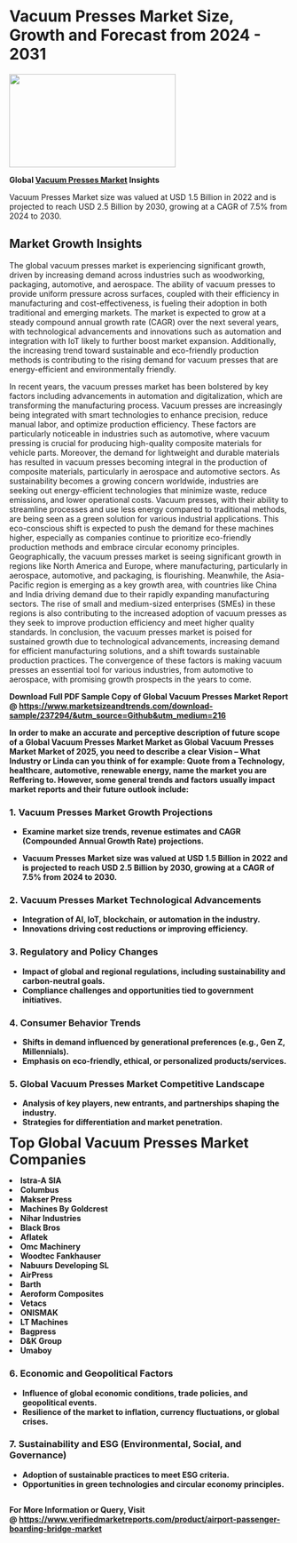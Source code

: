 <H1>Vacuum Presses Market Size, Growth and Forecast from 2024 - 2031</H1><img class="aligncenter size-medium wp-image-584254" src="https://thirdeyenews.in/wp-content/uploads/2024/09/Global-Market-Research-300x168.jpeg" alt="" width="300" height="168" /><p><strong>Global&nbsp;<a href="https://www.marketsizeandtrends.com/download-sample/237294/&amp;utm_source=Github&utm_medium=216">Vacuum Presses Market</a> Insights</strong></p><p>Vacuum Presses Market size was valued at USD 1.5 Billion in 2022 and is projected to reach USD 2.5 Billion by 2030, growing at a CAGR of 7.5% from 2024 to 2030.</p><p><h2>Market Growth Insights</h2> <p>The global vacuum presses market is experiencing significant growth, driven by increasing demand across industries such as woodworking, packaging, automotive, and aerospace. The ability of vacuum presses to provide uniform pressure across surfaces, coupled with their efficiency in manufacturing and cost-effectiveness, is fueling their adoption in both traditional and emerging markets. The market is expected to grow at a steady compound annual growth rate (CAGR) over the next several years, with technological advancements and innovations such as automation and integration with IoT likely to further boost market expansion. Additionally, the increasing trend toward sustainable and eco-friendly production methods is contributing to the rising demand for vacuum presses that are energy-efficient and environmentally friendly.</p> <p><strong></strong></p> <p>In recent years, the vacuum presses market has been bolstered by key factors including advancements in automation and digitalization, which are transforming the manufacturing process. Vacuum presses are increasingly being integrated with smart technologies to enhance precision, reduce manual labor, and optimize production efficiency. These factors are particularly noticeable in industries such as automotive, where vacuum pressing is crucial for producing high-quality composite materials for vehicle parts. Moreover, the demand for lightweight and durable materials has resulted in vacuum presses becoming integral in the production of composite materials, particularly in aerospace and automotive sectors. As sustainability becomes a growing concern worldwide, industries are seeking out energy-efficient technologies that minimize waste, reduce emissions, and lower operational costs. Vacuum presses, with their ability to streamline processes and use less energy compared to traditional methods, are being seen as a green solution for various industrial applications. This eco-conscious shift is expected to push the demand for these machines higher, especially as companies continue to prioritize eco-friendly production methods and embrace circular economy principles. Geographically, the vacuum presses market is seeing significant growth in regions like North America and Europe, where manufacturing, particularly in aerospace, automotive, and packaging, is flourishing. Meanwhile, the Asia-Pacific region is emerging as a key growth area, with countries like China and India driving demand due to their rapidly expanding manufacturing sectors. The rise of small and medium-sized enterprises (SMEs) in these regions is also contributing to the increased adoption of vacuum presses as they seek to improve production efficiency and meet higher quality standards. In conclusion, the vacuum presses market is poised for sustained growth due to technological advancements, increasing demand for efficient manufacturing solutions, and a shift towards sustainable production practices. The convergence of these factors is making vacuum presses an essential tool for various industries, from automotive to aerospace, with promising growth prospects in the years to come.</p> <p><strong></p><p><span class=""><strong>Download Full PDF Sample Copy of Global Vacuum Presses Market Report</strong> @ <a href="https://www.marketsizeandtrends.com/download-sample/237294/&amp;utm_source=Github&utm_medium=216" target="_blank">https://www.marketsizeandtrends.com/download-sample/237294/&amp;utm_source=Github&utm_medium=216</a></span></p><p>In order to make an accurate and perceptive description of future scope of a Global&nbsp;Vacuum Presses Market Market as Global&nbsp;Vacuum Presses Market Market of 2025, you need to describe a clear Vision &ndash; What Industry or Linda can you think of for example: Quote from a Technology, healthcare, automotive, renewable energy, name the market you are Reffering to. However, some general trends and factors usually impact market reports and their future outlook include:</p><h3>1.&nbsp;<strong>Vacuum Presses Market Growth Projections</strong></h3><ul><li>Examine market size trends, revenue estimates and CAGR (Compounded Annual Growth Rate) projections.</li><li><p>Vacuum Presses Market size was valued at USD 1.5 Billion in 2022 and is projected to reach USD 2.5 Billion by 2030, growing at a CAGR of 7.5% from 2024 to 2030.</p></li></ul><h3>2.&nbsp;<strong>Vacuum Presses Market Technological Advancements</strong></h3><ul><li>Integration of AI, IoT, blockchain, or automation in the industry.</li><li>Innovations driving cost reductions or improving efficiency.</li></ul><h3>3.&nbsp;<strong>Regulatory and Policy Changes</strong></h3><ul><li>Impact of global and regional regulations, including sustainability and carbon-neutral goals.</li><li>Compliance challenges and opportunities tied to government initiatives.</li></ul><h3>4.&nbsp;<strong>Consumer Behavior Trends</strong></h3><ul><li>Shifts in demand influenced by generational preferences (e.g., Gen Z, Millennials).</li><li>Emphasis on eco-friendly, ethical, or personalized products/services.</li></ul><h3>5.&nbsp;<strong>Global Vacuum Presses Market Competitive Landscape</strong></h3><ul><li>Analysis of key players, new entrants, and partnerships shaping the industry.</li><li>Strategies for differentiation and market penetration.</li></ul><p data-pm-slice="1 1 []"><span style="color: inherit; font-family: inherit; font-size: 25px;">Top Global Vacuum Presses Market Companies</span></p><div class="" data-test-id=""><p><li>Istra-A SIA</li><li> Columbus</li><li> Makser Press</li><li> Machines By Goldcrest</li><li> Nihar Industries</li><li> Black Bros</li><li> Aflatek</li><li> Omc Machinery</li><li> Woodtec Fankhauser</li><li> Nabuurs Developing SL</li><li> AirPress</li><li> Barth</li><li> Aeroform Composites</li><li> Vetacs</li><li> ONISMAK</li><li> LT Machines</li><li> Bagpress</li><li> D&K Group</li><li> Umaboy</li></p></div><h3>6.&nbsp;<strong>Economic and Geopolitical Factors</strong></h3><ul><li>Influence of global economic conditions, trade policies, and geopolitical events.</li><li>Resilience of the market to inflation, currency fluctuations, or global crises.</li></ul><h3>7.&nbsp;<strong>Sustainability and ESG (Environmental, Social, and Governance)</strong></h3><ul><li>Adoption of sustainable practices to meet ESG criteria.</li><li>Opportunities in green technologies and circular economy principles.</li></ul><h2><strong style="font-size: 14px;">For More Information or Query, Visit @&nbsp;</strong><a style="background-color: #ffffff; font-size: 14px;" href="https://www.marketsizeandtrends.com/report/vacuum-presses-market/" target="_blank">https://www.verifiedmarketreports.com/product/airport-passenger-boarding-bridge-market</a></h2>
